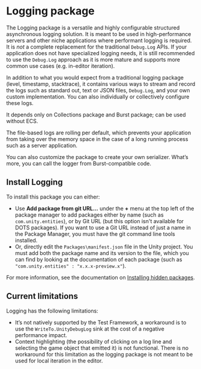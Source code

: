 # Logging package

The Logging package is a versatile and highly configurable structured asynchronous logging solution. It is meant to be used in high-performance servers and other niche applications where performant logging is required. It is _not_ a complete replacement for the traditional `Debug.Log` APIs. If your application does not have specialized logging needs, it is still recommended to use the `Debug.Log` approach as it is more mature and supports more common use cases (e.g. in-editor iteration).

In addition to what you would expect from a traditional logging package (level, timestamp, stacktrace), it contains various ways to stream and record the logs  such as standard out, text or JSON files, `Debug.Log`, and your own custom implementation. You can also individually or collectively configure these logs.

It depends only on Collections package and Burst package; can be used without ECS.

The file-based logs are rolling per default, which prevents your application from taking over the memory space in the case of a long running process such as a server application.

You can also customize the package to create your own serializer. What’s more, you can call the logger from Burst-compatible code.

## Install Logging

To install this package you can either:

* Use **Add package from git URL...** under the **+** menu at the top left of the package manager to add packages either by name (such as `com.unity.entities`), or by Git URL (but this option isn't available for DOTS packages). If you want to use a Git URL instead of just a name in the Package Manager, you must have the git command line tools installed.
* Or, directly edit the `Packages\manifest.json` file in the Unity project. You must add both the package name and its version to the file, which you can find by looking at the documentation of each package (such as `"com.unity.entities" : "x.x.x-preview.x"`).

For more information, see the documentation on [Installing hidden packages](https://docs.unity3d.com/Packages/Installation/manual/index.html).

## Current limitations

Logging has the following limitations:
* It’s not natively supported by the Test Framework, a workaround is to use the `WriteTo.UnityDebugLog` sink at the cost of a negative performance impact.
* Context highlighting (the possibility of clicking on a log line and selecting the game object that emitted it) is not functional. There is no workaround for this limitation as the logging package is not meant to be used for local iteration in the editor.
